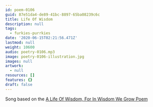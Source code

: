 ```yaml
---
id: poem-0106
guid: 87e51da4-de89-41bc-8897-65ba08239c6c
title: Life Of Wisdom
description: null
tags:
  - furkies-purrkies
date: '2020-06-15T02:21:56.471Z'
lastmod: null
weight: 10600
audio: poetry-0106.mp3
image: poetry-0106-illustration.jpg
images: null
artwork:
  - null
resources: []
features: {}
draft: false
---
```


Song based on the [A Life Of Wisdom, For In Wisdom We Grow Poem](https://news.catpea.com/read/poetry-0105)
